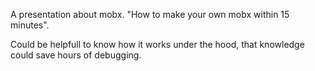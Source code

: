 A presentation about mobx. "How to make your own mobx within 15 minutes".

Could be helpfull to know how it works under the hood, that knowledge could save hours of debugging.
